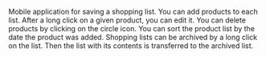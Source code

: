 Mobile application for saving a shopping list.
You can add products to each list. After a long click on a given product, you can edit it. You can delete products by clicking on the circle icon. You can sort the product list by the date the product was added.
Shopping lists can be archived by a long click on the list. Then the list with its contents is transferred to the archived list.
